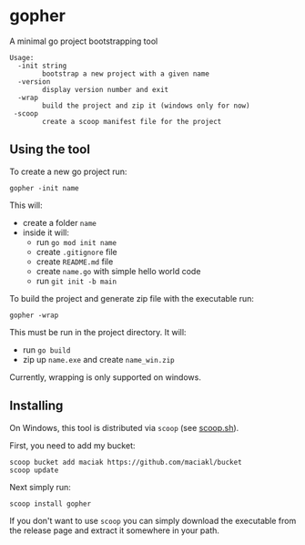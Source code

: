 # gopher

A minimal go project bootstrapping tool

    Usage:
      -init string
            bootstrap a new project with a given name
      -version
            display version number and exit
      -wrap
            build the project and zip it (windows only for now)
     -scoop
            create a scoop manifest file for the project

## Using the tool

To create a new go project run:

    gopher -init name

This will:

- create a folder `name`
- inside it will:
  - run `go mod init name`
  - create `.gitignore` file
  - create `README.md` file
  - create `name.go` with simple hello world code
  - run `git init -b main`
 
To build the project and generate zip file with the executable run:

    gopher -wrap

This must be run in the project directory. It will:

- run `go build`
- zip up `name.exe` and create `name_win.zip`

Currently, wrapping is only supported on windows.
 

## Installing

 On Windows, this tool is distributed via `scoop` (see [scoop.sh](https://scoop.sh)).

 First, you need to add my bucket:

    scoop bucket add maciak https://github.com/maciakl/bucket
    scoop update

 Next simply run:
 
    scoop install gopher

If you don't want to use `scoop` you can simply download the executable from the release page and extract it somewhere in your path.

